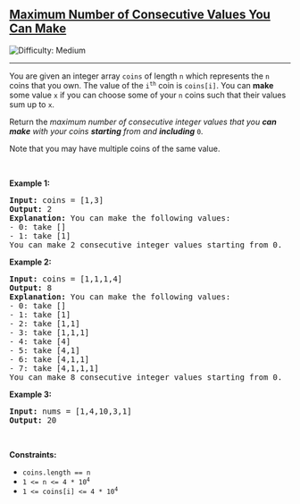 <h2><a href="https://leetcode.com/problems/maximum-number-of-consecutive-values-you-can-make">Maximum Number of Consecutive Values You Can Make</a></h2> <img src='https://img.shields.io/badge/Difficulty-Medium-orange' alt='Difficulty: Medium' /><hr><p>You are given an integer array <code>coins</code> of length <code>n</code> which represents the <code>n</code> coins that you own. The value of the <code>i<sup>th</sup></code> coin is <code>coins[i]</code>. You can <strong>make</strong> some value <code>x</code> if you can choose some of your <code>n</code> coins such that their values sum up to <code>x</code>.</p>

<p>Return the <em>maximum number of consecutive integer values that you <strong>can</strong> <strong>make</strong> with your coins <strong>starting</strong> from and <strong>including</strong> </em><code>0</code>.</p>

<p>Note that you may have multiple coins of the same value.</p>

<p>&nbsp;</p>
<p><strong class="example">Example 1:</strong></p>

<pre>
<strong>Input:</strong> coins = [1,3]
<strong>Output:</strong> 2
<strong>Explanation: </strong>You can make the following values:
- 0: take []
- 1: take [1]
You can make 2 consecutive integer values starting from 0.</pre>

<p><strong class="example">Example 2:</strong></p>

<pre>
<strong>Input:</strong> coins = [1,1,1,4]
<strong>Output:</strong> 8
<strong>Explanation: </strong>You can make the following values:
- 0: take []
- 1: take [1]
- 2: take [1,1]
- 3: take [1,1,1]
- 4: take [4]
- 5: take [4,1]
- 6: take [4,1,1]
- 7: take [4,1,1,1]
You can make 8 consecutive integer values starting from 0.</pre>

<p><strong class="example">Example 3:</strong></p>

<pre>
<strong>Input:</strong> nums = [1,4,10,3,1]
<strong>Output:</strong> 20</pre>

<p>&nbsp;</p>
<p><strong>Constraints:</strong></p>

<ul>
	<li><code>coins.length == n</code></li>
	<li><code>1 &lt;= n &lt;= 4 * 10<sup>4</sup></code></li>
	<li><code>1 &lt;= coins[i] &lt;= 4 * 10<sup>4</sup></code></li>
</ul>
